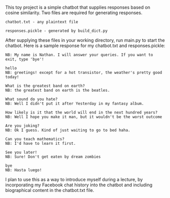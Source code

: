 This toy project is a simple chatbot that supplies responses based on cosine similarity. Two files are required for generating responses.

    chatbot.txt - any plaintext file
    
    responses.pickle - generated by build_dict.py

After supplying these files in your working directory, run main.py to start the chatbot. Here is a sample response for my chatbot.txt and responses.pickle:

    NB: My name is Nathan. I will answer your queries. If you want to exit, type 'bye'!
    
    hello
    NB: greetings! except for a hot transistor, the weather's pretty good today!
    
    What is the greatest band on earth?
    NB: the greatest band on earth is the beatles.
    
    What sound do you hate?
    NB: Well I didn't put it after Yesterday in my fantasy album.
    
    How likely is it that the world will end in the next hundred years?
    NB: Well I hope you make it man, but it wouldn't be the worst outcome
    
    Are you joking?
    NB: Ok I guess. Kind of just waiting to go to bed haha.
    
    Can you teach mathematics?
    NB: I'd have to learn it first.
    
    See you later!
    NB: Sure! Don't get eaten by dream zombies
    
    bye
    NB: Hasta luego!

I plan to use this as a way to introduce myself during a lecture, by incorporating my Facebook chat history into the chatbot and including biographical content in the chatbot.txt file.